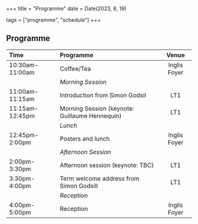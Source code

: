 +++
title = "Programme"
date = Date(2023, 8, 19)

tags = ["programme", "schedule"]
+++


## Programme

| Time               | Programme                                         | Venue         |
|:------             | :---------                                        | :-----:       |
| 10:30am-11:00am    | Coffee/Tea                                        | Inglis Foyer  | 
|                    | *Morning Session*                                 |               |
| 11:00am-11:15am    | Introduction from Simon Godsil                    | LT1           |
| 11:15am-12:45pm    | Morning Session (keynote: Guillaume Hennequin)    | LT1           |
|                    | *Lunch*                                           |               |
| 12:45pm-2:00pm     | Posters and lunch                                 | Inglis Foyer  |
|                    | *Afternoon Session*                               |               |
| 2:00pm-3:30pm      | Afternoon session (keynote: TBC)                  | LT1           |
| 3:30pm-4:00pm      | Term welcome address from Simon Godsill           | LT1           |
|                    | *Reception*                                       |               |
| 4:00pm-5:00pm      | Reception                                         | Inglis Foyer  |

